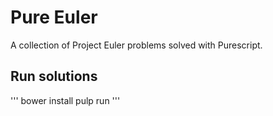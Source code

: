 # Pure Euler

A collection of Project Euler problems solved with Purescript.

## Run solutions

'''
bower install
pulp run
'''

